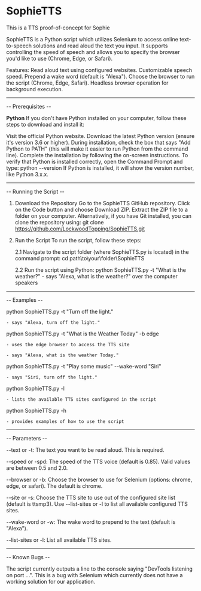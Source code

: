 # SophieTTS
This is a TTS proof-of-concept for Sophie

SophieTTS is a Python script which utilizes Selenium to access online text-to-speech solutions and read aloud the text you input. It supports controlling the speed of speech and allows you to specify the browser you'd like to use (Chrome, Edge, or Safari).

Features:
Read aloud text using configured websites.
Customizable speech speed.
Prepend a wake word (default is "Alexa").
Choose the browser to run the script (Chrome, Edge, Safari).
Headless browser operation for background execution.


---------------------
--  Prerequisites  --

**Python**
If you don't have Python installed on your computer, follow these steps to download and install it:

Visit the official Python website.
Download the latest Python version (ensure it's version 3.6 or higher).
During installation, check the box that says "Add Python to PATH" (this will make it easier to run Python from the command line).
Complete the installation by following the on-screen instructions.
To verify that Python is installed correctly, open the Command Prompt and type:
  python --version
If Python is installed, it will show the version number, like Python 3.x.x.


--------------------------
--  Running the Script  --

1. Download the Repository
Go to the SophieTTS GitHub repository.
Click on the Code button and choose Download ZIP.
Extract the ZIP file to a folder on your computer.
Alternatively, if you have Git installed, you can clone the repository using:
  git clone https://github.com/LockwoodTopping/SophieTTS.git

2. Run the Script
To run the script, follow these steps:

    2.1 Navigate to the script folder (where SophieTTS.py is located) in the command prompt:
      cd path\to\your\folder\SophieTTS

    2.2 Run the script using Python:
      python SophieTTS.py -t "What is the weather?"
        - says "Alexa, what is the weather?" over the computer speakers


----------------
--  Examples  --

  python SophieTTS.py -t "Turn off the light."
  
    - says "Alexa, turn off the light."


  python SophieTTS.py -t "What is the Weather Today" -b edge
  
    - uses the edge browser to access the TTS site
    
    - says "Alexa, what is the weather Today."


  python SophieTTS.py -t "Play some music" --wake-word "Siri"
  
    - says "Siri, turn off the light."


  python SophieTTS.py -l
  
    - lists the available TTS sites configured in the script


  python SophieTTS.py -h
  
    - provides examples of how to use the script  


------------------
--  Parameters  --

--text or -t: The text you want to be read aloud. This is required.

--speed or -spd: The speed of the TTS voice (default is 0.85). Valid values are between 0.5 and 2.0.

--browser or -b: Choose the browser to use for Selenium (options: chrome, edge, or safari). The default is chrome.

--site or -s: Choose the TTS site to use out of the configured site list (default is ttsmp3). Use --list-sites or -l to list all available configured TTS sites.

--wake-word or -w: The wake word to prepend to the text (default is "Alexa").

--list-sites or -l: List all available TTS sites.  


------------------
--  Known Bugs  --

The script currently outputs a line to the console saying "DevTools listening on port ...". This is a bug with Selenium which currently does not have a working solution for our application.
